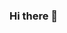 ### Hi there 👋

<!--
**Dmytro2V/Dmytro2V** is a ✨ _special_ ✨ repository because its `README.md` (this file) appears on your GitHub profile.

Here are some ideas to get you started:

- 🔭 I’m currently working on ... google sheets + apps scripts base of rental business
- 🌱 I’m currently learning in App Academy Open
- 👯 I’m looking to collaborate on app academy lessons (first month at 19 july 2022) or viber bot creation
- 🤔 I’m looking for help with viber bot
- 💬 Ask me about ...
- 📫 How to reach me: ...
- 😄 Pronouns: ...
- ⚡ Fun fact: ... i am a top level psychologist, switching to IT.
-->
